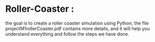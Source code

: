 # Roller-Coaster :
the goal is to create a roller coaster simulation using Python, the file projectM1rollerCoaster.pdf contains more details,
and it will help you understand everything and follow the steps we have done.
